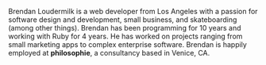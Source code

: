 Brendan Loudermilk is a web developer from Los Angeles with a passion for
software design and development, small business, and skateboarding (among other
things). Brendan has been programming for 10 years and working with Ruby for 4
years. He has worked on projects ranging from small marketing apps to complex
enterprise software.  Brendan is happily employed at **philosophie**, a
consultancy based in Venice, CA.
